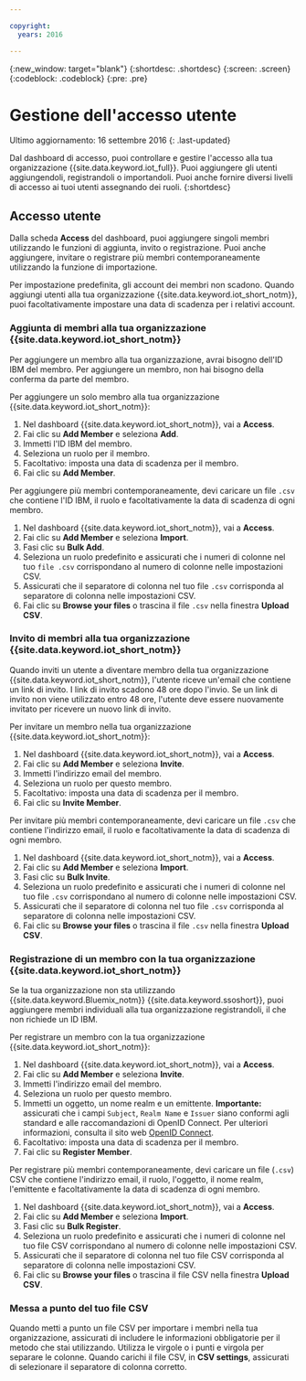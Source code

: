 ```yaml
---

copyright:
  years: 2016

---
```


{:new_window: target="blank"}
{:shortdesc: .shortdesc}
{:screen: .screen}
{:codeblock: .codeblock}
{:pre: .pre}

# Gestione dell'accesso utente
Ultimo aggiornamento: 16 settembre 2016
{: .last-updated}

Dal dashboard di accesso, puoi controllare e gestire l'accesso alla tua organizzazione {{site.data.keyword.iot_full}}. Puoi aggiungere gli utenti aggiungendoli, registrandoli o importandoli. Puoi anche fornire diversi livelli di accesso ai tuoi utenti assegnando dei ruoli.
{:shortdesc}

## Accesso utente

Dalla scheda **Access** del dashboard, puoi aggiungere singoli membri utilizzando le funzioni di aggiunta, invito o registrazione. Puoi anche aggiungere, invitare o registrare più membri contemporaneamente utilizzando la funzione di importazione.

Per impostazione predefinita, gli account dei membri non scadono. Quando aggiungi utenti alla tua organizzazione {{site.data.keyword.iot_short_notm}}, puoi facoltativamente impostare una data di scadenza per i relativi account.

### Aggiunta di membri alla tua organizzazione {{site.data.keyword.iot_short_notm}}

Per aggiungere un membro alla tua organizzazione, avrai bisogno dell'ID IBM del membro. Per aggiungere un membro, non hai bisogno della conferma da parte del membro.

Per aggiungere un solo membro alla tua organizzazione {{site.data.keyword.iot_short_notm}}:
1. Nel dashboard {{site.data.keyword.iot_short_notm}}, vai a **Access**.
2. Fai clic su **Add Member** e seleziona **Add**.
3. Immetti l'ID IBM del membro.
4. Seleziona un ruolo per il membro.
5. Facoltativo: imposta una data di scadenza per il membro.
6. Fai clic su **Add Member**.

Per aggiungere più membri contemporaneamente, devi caricare un file `.csv` che contiene l'ID IBM, il ruolo e facoltativamente la data di scadenza di ogni membro.
1. Nel dashboard {{site.data.keyword.iot_short_notm}}, vai a **Access**.
2. Fai clic su **Add Member** e seleziona **Import**.
3. Fasi clic su **Bulk Add**.
4. Seleziona un ruolo predefinito e assicurati che i numeri di colonne nel tuo `file .csv` corrispondano al numero di colonne nelle impostazioni CSV.
5. Assicurati che il separatore di colonna nel tuo file `.csv` corrisponda al separatore di colonna nelle impostazioni CSV.
6. Fai clic su **Browse your files** o trascina il file `.csv` nella finestra **Upload CSV**.

### Invito di membri alla tua organizzazione {{site.data.keyword.iot_short_notm}}

Quando inviti un utente a diventare membro della tua organizzazione {{site.data.keyword.iot_short_notm}}, l'utente riceve un'email che contiene un link di invito. I link di invito scadono 48 ore dopo l'invio. Se un link di invito non viene utilizzato entro 48 ore, l'utente deve essere nuovamente invitato per ricevere un nuovo link di invito.

Per invitare un membro nella tua organizzazione {{site.data.keyword.iot_short_notm}}:
1. Nel dashboard {{site.data.keyword.iot_short_notm}}, vai a **Access**.
2. Fai clic su **Add Member** e seleziona **Invite**.
3. Immetti l'indirizzo email del membro.
4. Seleziona un ruolo per questo membro.
5. Facoltativo: imposta una data di scadenza per il membro.
6. Fai clic su **Invite Member**.

Per invitare più membri contemporaneamente, devi caricare un file `.csv` che contiene l'indirizzo email, il ruolo e facoltativamente la data di scadenza di ogni membro.
1. Nel dashboard {{site.data.keyword.iot_short_notm}}, vai a **Access**.
2. Fai clic su **Add Member** e seleziona **Import**.
3. Fasi clic su **Bulk Invite**.
4. Seleziona un ruolo predefinito e assicurati che i numeri di colonne nel tuo file `.csv` corrispondano al numero di colonne nelle impostazioni CSV.
5. Assicurati che il separatore di colonna nel tuo file `.csv` corrisponda al separatore di colonna nelle impostazioni CSV.
6. Fai clic su **Browse your files** o trascina il file `.csv` nella finestra **Upload CSV**.

### Registrazione di un membro con la tua organizzazione {{site.data.keyword.iot_short_notm}}

Se la tua organizzazione non sta utilizzando {{site.data.keyword.Bluemix_notm}} {{site.data.keyword.ssoshort}}, puoi aggiungere membri individuali alla tua organizzazione registrandoli, il che non richiede un ID IBM.

Per registrare un membro con la tua organizzazione {{site.data.keyword.iot_short_notm}}:
1. Nel dashboard {{site.data.keyword.iot_short_notm}}, vai a **Access**.
2. Fai clic su **Add Member** e seleziona **Invite**.
3. Immetti l'indirizzo email del membro.
4. Seleziona un ruolo per questo membro.
5. Immetti un oggetto, un nome realm e un emittente. 
   **Importante:** assicurati che i campi `Subject`, `Realm Name` e `Issuer` siano conformi agli standard e alle raccomandazioni di OpenID Connect. Per ulteriori informazioni, consulta il sito web [OpenID Connect](http://openid.net/connect/).
6. Facoltativo: imposta una data di scadenza per il membro.
7. Fai clic su **Register Member**.

Per registrare più membri contemporaneamente, devi caricare un file (`.csv`) CSV che contiene l'indirizzo email, il ruolo, l'oggetto, il nome realm, l'emittente e facoltativamente la data di scadenza di ogni membro.
1. Nel dashboard {{site.data.keyword.iot_short_notm}}, vai a **Access**.
2. Fai clic su **Add Member** e seleziona **Import**.
3. Fasi clic su **Bulk Register**.
4. Seleziona un ruolo predefinito e assicurati che i numeri di colonne nel tuo file CSV corrispondano al numero di colonne nelle impostazioni CSV.
5. Assicurati che il separatore di colonna nel tuo file CSV corrisponda al separatore di colonna nelle impostazioni CSV.
6. Fai clic su **Browse your files** o trascina il file CSV nella finestra **Upload CSV**.

### Messa a punto del tuo file CSV

Quando metti a punto un file CSV per importare i membri nella tua organizzazione, assicurati di includere le informazioni obbligatorie per il metodo che stai utilizzando. Utilizza le virgole o i punti e virgola per separare le colonne. Quando carichi il file CSV, in **CSV settings**, assicurati di selezionare il separatore di colonna corretto.
